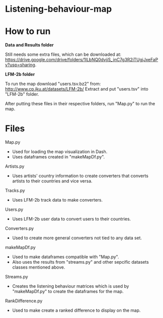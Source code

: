 # Listening-behaviour-map

# How to run
**Data and Results folder**

Still needs some extra files, which can be downloaded at: https://drive.google.com/drive/folders/1lLbNQ0dvjjS_jnC7g3R2iTUgjJxeFaPv?usp=sharing.

**LFM-2b folder**

To run the map download "users.tsv.bz2" from: http://www.cp.jku.at/datasets/LFM-2b/
Extract and put "users.tsv" into "LFM-2b" folder.

After putting these files in their respective folders, run "Map.py" to run the map. 

# Files
Map.py
- Used for loading the map visualization in Dash.
- Uses dataframes created in "makeMapDf.py".

Artists.py
- Uses artists' country information to create converters that converts artists to their countries and vice versa.

Tracks.py
- Uses LFM-2b track data to make converters.

Users.py
- Uses LFM-2b user data to convert users to their countries.

Converters.py
- Used to create more general converters not tied to any data set.
  
makeMapDf.py
- Used to make dataframes compatible with "Map.py".
- Also uses the results from "streams.py" and other sepcific datasets classes mentioned above.

Streams.py
- Creates the listening behaviour matrices which is used by "makeMapDf.py" to create the dataframes for the map. 

RankDifference.py
  - Used to make create a ranked difference to display on the map.
